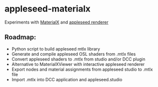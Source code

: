 # appleseed-materialx
Experiments with [MaterialX](https://github.com/materialx/MaterialX) and [appleseed renderer](https://github.com/appleseedhq/appleseed)

## Roadmap:
 - Python script to build appleseed mtlx library
 - Generate and compile appleseed OSL shaders from .mtlx files
 - Convert appleseed shaders to .mtlx from studio and/or DCC plugin
 - Alternative to MaterialXViewer with interactive appleseed renderer
 - Export nodes and material assignments from appleseed studio to .mtlx file
 - Import .mtlx into DCC application and appleseed.studio
